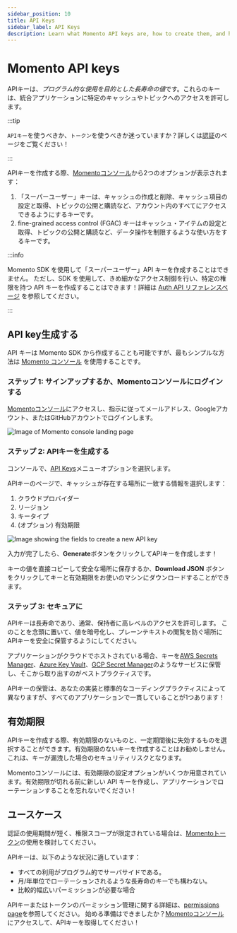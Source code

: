 ```yaml
---
sidebar_position: 10
title: API Keys
sidebar_label: API Keys
description: Learn what Momento API keys are, how to create them, and how they are used.
---
```


# Momento API keys

APIキーは、*プログラム的な使用を目的とした長寿命の値*です。これらのキーは、統合アプリケーションに特定のキャッシュやトピックへのアクセスを許可します。

:::tip

`APIキー`を使うべきか、`トークン`を使うべきか迷っていますか？詳しくは[認証](./index.mdx)のページをご覧ください！

:::

APIキーを作成する際、[Momentoコンソール](https://console.gomomento.com/tokens)から2つのオプションが表示されます：

1. 「スーパーユーザー」キーは、キャッシュの作成と削除、キャッシュ項目の設定と取得、トピックの公開と購読など、アカウント内のすべてにアクセスできるようにするキーです。
2. fine-grained access control (FGAC) キーはキャッシュ・アイテムの設定と取得、トピックの公開と購読など、データ操作を制限するような使い方をするキーです。

:::info

Momento SDK を使用して「スーパーユーザー」API キーを作成することはできません。
ただし、SDK を使用して、きめ細かなアクセス制御を行い、特定の権限を持つ API キーを作成することはできます！詳細は [Auth API リファレンスページ](./../api-reference/auth.md) を参照してください。

:::

## API key生成する

API キーは Momento SDK から作成することも可能ですが、最もシンプルな方法は [Momento コンソール](https://console.gomomento.com/tokens) を使用することです。

### ステップ 1: サインアップするか、Momentoコンソールにログインする

[Momentoコンソール](https://console.gomomento.com/tokens)にアクセスし、指示に従ってメールアドレス、Googleアカウント、またはGitHubアカウントでログインします。

![Image of Momento console landing page](@site/static/img/getting-started/console.png)

### ステップ 2: APIキーを生成する

コンソールで、[API Keys](https://console.gomomento.com/tokens)メニューオプションを選択します。

APIキーのページで、キャッシュが存在する場所に一致する情報を選択します：
1. クラウドプロバイダー
2. リージョン
3. キータイプ
4. (オプション) 有効期限

![Image showing the fields to create a new API key](@site/static/img/getting-started/select-provider-region.png)

入力が完了したら、**Generate**ボタンをクリックしてAPIキーを作成します！

キーの値を直接コピーして安全な場所に保存するか、**Download JSON** ボタンをクリックしてキーと有効期限をお使いのマシンにダウンロードすることができます。

### ステップ 3: セキュアに

APIキーは長寿命であり、通常、保持者に高レベルのアクセスを許可します。
このことを念頭に置いて、値を暗号化し、プレーンテキストの閲覧を防ぐ場所にAPIキーを安全に保管するようにしてください。

アプリケーションがクラウドでホストされている場合、キーを[AWS Secrets Manager](https://aws.amazon.com/secrets-manager/)、[Azure Key Vault](https://learn.microsoft.com/en-us/azure/key-vault/general/overview)、[GCP Secret Manager](https://cloud.google.com/secret-manager)のようなサービスに保管し、そこから取り出すのがベストプラクティスです。

APIキーの保管は、あなたの実装と標準的なコーディングプラクティスによって異なりますが、すべてのアプリケーションで一貫していることが1つあります！


## 有効期限

APIキーを作成する際、有効期限のないものと、一定期間後に失効するものを選択することができます。有効期限のないキーを作成することはお勧めしません。これは、キーが漏洩した場合のセキュリティリスクとなります。

Momentoコンソールには、有効期限の設定オプションがいくつか用意されています。有効期限が切れる前に新しい API キーを作成し、アプリケーションでローテーションすることを忘れないでください！

## ユースケース

認証の使用期間が短く、権限スコープが限定されている場合は、[Momentoトークン](./tokens.md)の使用を検討してください。

APIキーは、以下のような状況に適しています：

* すべての利用がプログラム的でサーバサイドである。
* 月/年単位でローテーションされるような長寿命のキーでも構わない。
* 比較的幅広いパーミッションが必要な場合

APIキーまたはトークンのパーミッション管理に関する詳細は、[permissions page](./permissions.md)を参照してください。
始める準備はできましたか？[Momentoコンソール](https://console.gomomento.com/tokens)にアクセスして、APIキーを取得してください！
